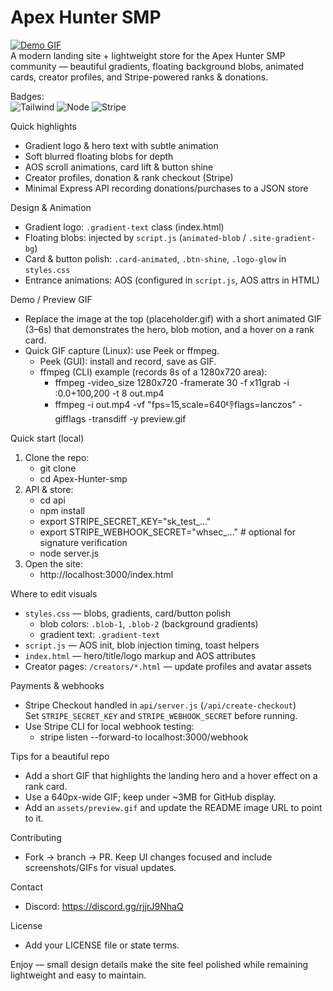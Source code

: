 # Apex Hunter SMP

[![Demo GIF](https://i.imgur.com/placeholder.gif)](https://github.com/your-repo)  
A modern landing site + lightweight store for the Apex Hunter SMP community — beautiful gradients, floating background blobs, animated cards, creator profiles, and Stripe-powered ranks & donations.

Badges:  
![Tailwind](https://img.shields.io/badge/Tailwind-CSS-06B6D4) ![Node](https://img.shields.io/badge/Node-Express-339933) ![Stripe](https://img.shields.io/badge/Payments-Stripe-6772e5)

Quick highlights
- Gradient logo & hero text with subtle animation
- Soft blurred floating blobs for depth
- AOS scroll animations, card lift & button shine
- Creator profiles, donation & rank checkout (Stripe)
- Minimal Express API recording donations/purchases to a JSON store

Design & Animation
- Gradient logo: `.gradient-text` class (index.html)
- Floating blobs: injected by `script.js` (`animated-blob` / `.site-gradient-bg`)
- Card & button polish: `.card-animated`, `.btn-shine`, `.logo-glow` in `styles.css`
- Entrance animations: AOS (configured in `script.js`, AOS attrs in HTML)

Demo / Preview GIF
- Replace the image at the top (placeholder.gif) with a short animated GIF (3–6s) that demonstrates the hero, blob motion, and a hover on a rank card.
- Quick GIF capture (Linux): use Peek or ffmpeg.
  - Peek (GUI): install and record, save as GIF.
  - ffmpeg (CLI) example (records 8s of a 1280x720 area):
    - ffmpeg -video_size 1280x720 -framerate 30 -f x11grab -i :0.0+100,200 -t 8 out.mp4
    - ffmpeg -i out.mp4 -vf "fps=15,scale=640:-1:flags=lanczos" -gifflags -transdiff -y preview.gif

Quick start (local)
1. Clone the repo:
   - git clone <repo-url>
   - cd Apex-Hunter-smp
2. API & store:
   - cd api
   - npm install
   - export STRIPE_SECRET_KEY="sk_test_..."
   - export STRIPE_WEBHOOK_SECRET="whsec_..."  # optional for signature verification
   - node server.js
3. Open the site:
   - http://localhost:3000/index.html

Where to edit visuals
- `styles.css` — blobs, gradients, card/button polish
  - blob colors: `.blob-1`, `.blob-2` (background gradients)
  - gradient text: `.gradient-text`
- `script.js` — AOS init, blob injection timing, toast helpers
- `index.html` — hero/title/logo markup and AOS attributes
- Creator pages: `/creators/*.html` — update profiles and avatar assets

Payments & webhooks
- Stripe Checkout handled in `api/server.js` (`/api/create-checkout`)  
  Set `STRIPE_SECRET_KEY` and `STRIPE_WEBHOOK_SECRET` before running.
- Use Stripe CLI for local webhook testing:
  - stripe listen --forward-to localhost:3000/webhook

Tips for a beautiful repo
- Add a short GIF that highlights the landing hero and a hover effect on a rank card.
- Use a 640px-wide GIF; keep under ~3MB for GitHub display.
- Add an `assets/preview.gif` and update the README image URL to point to it.

Contributing
- Fork → branch → PR. Keep UI changes focused and include screenshots/GIFs for visual updates.

Contact
- Discord: https://discord.gg/rjjrJ9NhaQ

License
- Add your LICENSE file or state terms.

Enjoy — small design details make the site feel polished while remaining lightweight and easy to maintain.
